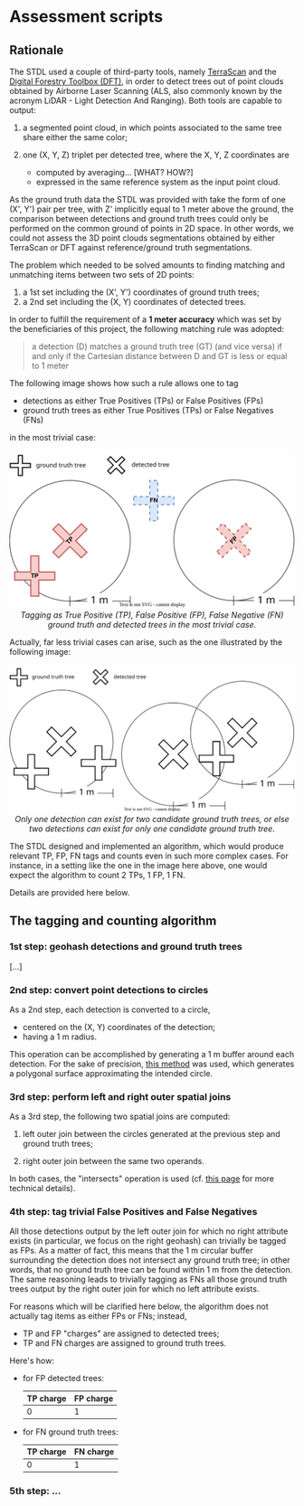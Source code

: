 # Assessment scripts

## Rationale

The STDL used a couple of third-party tools, namely [TerraScan](https://terrasolid.com/products/terrascan/) and the [Digital Forestry Toolbox (DFT)](https://mparkan.github.io/Digital-Forestry-Toolbox/), in order to detect trees out of point clouds obtained by Airborne Laser Scanning (ALS, also commonly known by the acronym LiDAR - Light Detection And Ranging). Both tools are capable to output: 

1. a segmented point cloud, in which points associated to the same tree share either the same color; 
2. one (X, Y, Z) triplet per detected tree, where the X, Y, Z coordinates are

    * computed by averaging... [WHAT? HOW?]
    * expressed in the same reference system as the input point cloud.

As the ground truth data the STDL was provided with take the form of one (X', Y') pair per tree, with Z' implicitly equal to 1 meter above the ground, the comparison between detections and ground truth trees could only be performed on the common ground of points in 2D space. In other words, we could not assess the 3D point clouds segmentations obtained by either TerraScan or DFT against reference/ground truth segmentations.

The problem which needed to be solved amounts to finding matching and unmatching items between two sets of 2D points:

1. a 1st set including the (X', Y') coordinates of ground truth trees;
2. a 2nd set including the (X, Y) coordinates of detected trees.

In order to fulfill the requirement of a **1 meter accuracy** which was set by the beneficiaries of this project, the following matching rule was adopted:

> a detection (D) matches a ground truth tree (GT) (and vice versa) if and only if the Cartesian distance between D and GT is less or equal to 1 meter

The following image shows how such a rule allows one to tag

* detections as either True Positives (TPs) or False Positives (FPs)
* ground truth trees as either True Positives (TPs) or False Negatives (FNs)

in the most trivial case:

<p align="center">
<img src="./img/STDL-TreeDet-AssessmentScript-TaggingInTheMostTrivialCase.svg" alt="Tagging detections and ground truth trees in the most trivial case"/>
<br />
<i>Tagging as True Positive (TP), False Positive (FP), False Negative (FN) ground truth and detected trees in the most trivial case.</i>
</p>

Actually, far less trivial cases can arise, such as the one illustrated by the following image:

<p align="center">
<img src="./img/STDL-TreeDet-AssessmentScript-ComplexCase.svg" alt="Tagging detections and ground truth trees in the most trivial case"/>
<br />
<i>Only one detection can exist for two candidate ground truth trees, or else two detections can exist for only one candidate ground truth tree.</i>
</p>

The STDL designed and implemented an algorithm, which would produce relevant TP, FP, FN tags and counts even in such more complex cases. For instance, in a setting like the one in the image here above, one would expect the algorithm to count 2 TPs, 1 FP, 1 FN.

Details are provided here below.

## The tagging and counting algorithm

### 1st step: geohash detections and ground truth trees

[...]

### 2nd step: convert point detections to circles

As a 2nd step, each detection is converted to a circle,

* centered on the (X, Y) coordinates of the detection;
* having a 1 m radius.

This operation can be accomplished by generating a 1 m buffer around each detection. For the sake of precision, [this method](https://shapely.readthedocs.io/en/latest/manual.html#object.buffer) was used, which generates a polygonal surface approximating the intended circle.

### 3rd step: perform left and right outer spatial joins

As a 3rd step, the following two spatial joins are computed:

1. left outer join between the circles generated at the previous step and ground truth trees; 

2. right outer join between the same two operands.

In both cases, the "intersects" operation is used (cf.&nbsp;[this page](https://geopandas.org/en/stable/gallery/spatial_joins.html) for more technical details).

### 4th step: tag trivial False Positives and False Negatives

All those detections output by the left outer join for which no right attribute exists (in particular, we focus on the right geohash) can trivially be tagged as FPs. As a matter of fact, this means that the 1 m circular buffer surrounding the detection does not intersect any ground truth tree; in other words, that no ground truth tree can be found within 1 m from the detection. The same reasoning leads to trivially tagging as FNs all those ground truth trees output by the right outer join for which no left attribute exists.


For reasons which will be clarified here below, the algorithm does not actually tag items as either FPs or FNs; instead, 

* TP and FP "charges" are assigned to detected trees;
* TP and FN charges are assigned to ground truth trees.

Here's how:

* for FP detected trees:

    | TP charge | FP charge |
    |-----------|-----------| 
    | 0         | 1         |

* for FN ground truth trees:

    | TP charge | FN charge |
    |-----------|-----------| 
    | 0         | 1         |

### 5th step: ...
